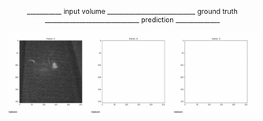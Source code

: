 <p align="center">
  ___________ input volume ____________________________ ground truth ______________________________ prediction ______________
</p>

![Alt Text](https://github.com/cweo/3DElegansTracking/blob/master/yey.gif)
